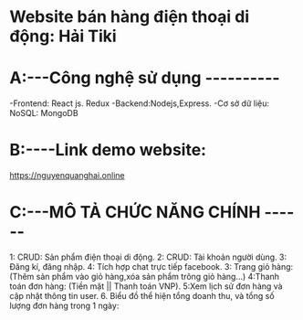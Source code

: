 # Website bán hàng điện thoại di động: Hải Tiki

# A:---Công nghệ sử dụng ----------

-Frontend: React js. Redux
-Backend:Nodejs,Express.
-Cơ sở dữ liệu: NoSQL: MongoDB

# B:----Link demo website:

https://nguyenquanghai.online

# C:---MÔ TẢ CHỨC NĂNG CHÍNH ------

1: CRUD: Sản phẩm điện thoại di động.
2: CRUD: Tài khoản người dùng.
3: Đăng kí, đăng nhập.
4: Tích hợp chat trực tiếp facebook.
3: Trang giỏ hàng: (Thêm sản phẩm vào giỏ hàng,xóa sản phẩm trông giỏ hàng...)
4:Thanh toán đơn hàng: (Tiền mặt || Thanh toán VNP).
5:Xem lịch sử đơn hàng và cập nhật thông tin user. 6. Biểu đồ thể hiện tổng doanh thu, và tổng số lượng đơn hàng trong 1 ngày:
